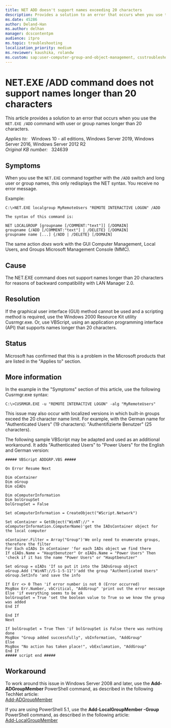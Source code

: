 ```yaml
---
title: NET ADD doesn't support names exceeding 20 characters
description: Provides a solution to an error that occurs when you use the NET.EXE /ADD command with user or group names longer than 20 characters.
ms.date: 45286
author: Deland-Han
ms.author: delhan
manager: dcscontentpm
audience: itpro
ms.topic: troubleshooting
localization_priority: medium
ms.reviewer: kaushika, rolandw
ms.custom: sap:user-computer-group-and-object-management, csstroubleshoot
---
```

# NET.EXE /ADD command does not support names longer than 20 characters

This article provides a solution to an error that occurs when you use the `NET.EXE /ADD` command with user or group names longer than 20 characters.

_Applies to:_ &nbsp; Windows 10 - all editions, Windows Server 2019, Windows Server 2016, Windows Server 2012 R2  
_Original KB number:_ &nbsp; 324639

## Symptoms

When you use the `NET.EXE` command together with the `/ADD` switch and long user or group names, this only redisplays the NET syntax. You receive no error message.

Example:

```console
C:\>NET.EXE localgroup MyRemoteUsers "REMOTE INTERACTIVE LOGON" /ADD

The syntax of this command is:

NET LOCALGROUP [groupname [/COMMENT:"text"]] [/DOMAIN]
groupname {/ADD [/COMMENT:"text"] | /DELETE} [/DOMAIN]
groupname name [...] {/ADD | /DELETE} [/DOMAIN]
```

The same action *does* work with the GUI Computer Management, Local Users, and Groups Microsoft Management Console (MMC).

## Cause

The NET.EXE command does not support names longer than 20 characters for reasons of backward compatibility with LAN Manager 2.0.

## Resolution

If the graphical user interface (GUI) method cannot be used and a scripting method is required, use the Windows 2000 Resource Kit utility Cusrmgr.exe. Or, use VBScript, using an application programming interface (API) that supports names longer than 20 characters.

## Status

Microsoft has confirmed that this is a problem in the Microsoft products that are listed in the "Applies to" section.  

## More information

In the example in the "Symptoms" section of this article, use the following Cusrmgr.exe syntax:

```console
C:\>CUSRMGR.EXE -u "REMOTE INTERACTIVE LOGON" -alg "MyRemoteUsers"
```

This issue may also occur with localized versions in which built-in groups exceed the 20 character name limit. For example, with the German name for "Authenticated Users" (19 characters): "Authentifizierte Benutzer" (25 characters).

The following sample VBScript may be adapted and used as an additional workaround. It adds "Authenticated Users" to "Power Users" for the English and German version:

```vbscript
##### VBScript ADDGRP.VBS #####

On Error Resume Next  

Dim oContainer  
Dim oGroup  
Dim oIADs  

Dim oComputerInformation  
Dim bolGroupSet  
bolGroupSet = False  

Set oComputerInformation = CreateObject("WScript.Network")  

Set oContainer = GetObject("WinNT://" +  
oComputerInformation.ComputerName)'get the IADsContainer object for the local computer  

oContainer.Filter = Array("Group")'We only need to enumerate groups,
therefore the filter  
For Each oIADs In oContainer 'for each IADs object we find there  
If oIADs.Name = "Hauptbenutzer" Or oIADs.Name = "Power Users" Then  
'check if it has the name "Power Users" or "Hauptbenutzer"  

Set oGroup = oIADs 'If so put it into the IADsGroup object  
oGroup.Add ("WinNT://S-1-5-11")'add the group "Authenticated Users"  
oGroup.SetInfo 'and save the info  

If Err <> 0 Then 'if error number is not 0 (Error occurred)  
MsgBox Err.Number, vbCritical, "AddGroup" 'print out the error message  
Else 'if everything seems to be ok  
bolGroupSet = True 'set the boolean value to True so we know the group was added  
End If  

End If  
Next  

If bolGroupSet = True Then 'if bolGroupSet is False there was nothing done  
MsgBox "Group added successfully", vbInformation, "AddGroup"  
Else  
MsgBox "No action has taken place!", vbExclamation, "AddGroup"  
End If  
##### script end #####
```

## Workaround

To work around this issue in Windows Server 2008 and later, use the **Add-ADGroupMember** PowerShell command, as described in the following TechNet article:  
[Add-ADGroupMember](/previous-versions/windows/it-pro/windows-server-2008-R2-and-2008/ee617210(v=technet.10))

If you are using PowerShell 5.1, use the **Add-LocalGroupMember -Group** PowerShell command, as described in the following article:  
[Add-LocalGroupMember](/powershell/module/microsoft.powershell.localaccounts/add-localgroupmember)
